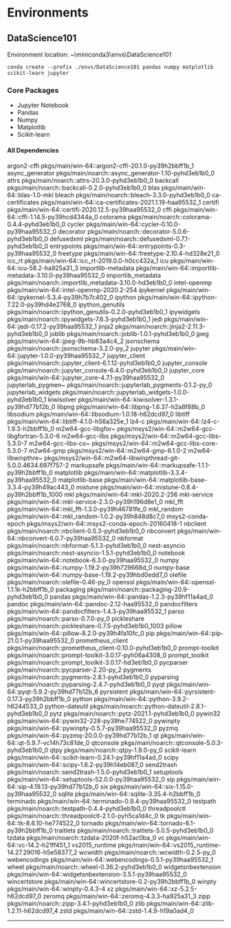 # Environments

## DataScience101

Environment location: ~\miniconda3\envs\DataScience101

`conda create --prefix ./envs/DataScience101 pandas numpy matplotlib scikit-learn jupyter`

### Core Packages
- Jupyter Notebook
- Pandas
- Numpy
- Matplotlib
- Scikit-learn

#### All Dependencies
argon2-cffi        pkgs/main/win-64::argon2-cffi-20.1.0-py39h2bbff1b_1
async_generator    pkgs/main/noarch::async_generator-1.10-pyhd3eb1b0_0
attrs              pkgs/main/noarch::attrs-20.3.0-pyhd3eb1b0_0
backcall           pkgs/main/noarch::backcall-0.2.0-pyhd3eb1b0_0
blas               pkgs/main/win-64::blas-1.0-mkl
bleach             pkgs/main/noarch::bleach-3.3.0-pyhd3eb1b0_0
ca-certificates    pkgs/main/win-64::ca-certificates-2021.1.19-haa95532_1
certifi            pkgs/main/win-64::certifi-2020.12.5-py39haa95532_0
cffi               pkgs/main/win-64::cffi-1.14.5-py39hcd4344a_0
colorama           pkgs/main/noarch::colorama-0.4.4-pyhd3eb1b0_0
cycler             pkgs/main/win-64::cycler-0.10.0-py39haa95532_0
decorator          pkgs/main/noarch::decorator-5.0.6-pyhd3eb1b0_0
defusedxml         pkgs/main/noarch::defusedxml-0.7.1-pyhd3eb1b0_0
entrypoints        pkgs/main/win-64::entrypoints-0.3-py39haa95532_0
freetype           pkgs/main/win-64::freetype-2.10.4-hd328e21_0
icc_rt             pkgs/main/win-64::icc_rt-2019.0.0-h0cc432a_1
icu                pkgs/main/win-64::icu-58.2-ha925a31_3
importlib-metadata pkgs/main/win-64::importlib-metadata-3.10.0-py39haa95532_0
importlib_metadata pkgs/main/noarch::importlib_metadata-3.10.0-hd3eb1b0_0
intel-openmp       pkgs/main/win-64::intel-openmp-2020.2-254
ipykernel          pkgs/main/win-64::ipykernel-5.3.4-py39h7b7c402_0
ipython            pkgs/main/win-64::ipython-7.22.0-py39hd4e2768_0
ipython_genutils   pkgs/main/noarch::ipython_genutils-0.2.0-pyhd3eb1b0_1
ipywidgets         pkgs/main/noarch::ipywidgets-7.6.3-pyhd3eb1b0_1
jedi               pkgs/main/win-64::jedi-0.17.2-py39haa95532_1
jinja2             pkgs/main/noarch::jinja2-2.11.3-pyhd3eb1b0_0
joblib             pkgs/main/noarch::joblib-1.0.1-pyhd3eb1b0_0
jpeg               pkgs/main/win-64::jpeg-9b-hb83a4c4_2
jsonschema         pkgs/main/noarch::jsonschema-3.2.0-py_2
jupyter            pkgs/main/win-64::jupyter-1.0.0-py39haa95532_7
jupyter_client     pkgs/main/noarch::jupyter_client-6.1.12-pyhd3eb1b0_0
jupyter_console    pkgs/main/noarch::jupyter_console-6.4.0-pyhd3eb1b0_0
jupyter_core       pkgs/main/win-64::jupyter_core-4.7.1-py39haa95532_0
jupyterlab_pygmen~ pkgs/main/noarch::jupyterlab_pygments-0.1.2-py_0
jupyterlab_widgets pkgs/main/noarch::jupyterlab_widgets-1.0.0-pyhd3eb1b0_1
kiwisolver         pkgs/main/win-64::kiwisolver-1.3.1-py39hd77b12b_0
libpng             pkgs/main/win-64::libpng-1.6.37-h2a8f88b_0
libsodium          pkgs/main/win-64::libsodium-1.0.18-h62dcd97_0
libtiff            pkgs/main/win-64::libtiff-4.1.0-h56a325e_1
lz4-c              pkgs/main/win-64::lz4-c-1.9.3-h2bbff1b_0
m2w64-gcc-libgfor~ pkgs/msys2/win-64::m2w64-gcc-libgfortran-5.3.0-6
m2w64-gcc-libs     pkgs/msys2/win-64::m2w64-gcc-libs-5.3.0-7
m2w64-gcc-libs-co~ pkgs/msys2/win-64::m2w64-gcc-libs-core-5.3.0-7
m2w64-gmp          pkgs/msys2/win-64::m2w64-gmp-6.1.0-2
m2w64-libwinpthre~ pkgs/msys2/win-64::m2w64-libwinpthread-git-5.0.0.4634.697f757-2
markupsafe         pkgs/main/win-64::markupsafe-1.1.1-py39h2bbff1b_0
matplotlib         pkgs/main/win-64::matplotlib-3.3.4-py39haa95532_0
matplotlib-base    pkgs/main/win-64::matplotlib-base-3.3.4-py39h49ac443_0
mistune            pkgs/main/win-64::mistune-0.8.4-py39h2bbff1b_1000
mkl                pkgs/main/win-64::mkl-2020.2-256
mkl-service        pkgs/main/win-64::mkl-service-2.3.0-py39h196d8e1_0
mkl_fft            pkgs/main/win-64::mkl_fft-1.3.0-py39h46781fe_0
mkl_random         pkgs/main/win-64::mkl_random-1.0.2-py39h848d8c7_0
msys2-conda-epoch  pkgs/msys2/win-64::msys2-conda-epoch-20160418-1
nbclient           pkgs/main/noarch::nbclient-0.5.3-pyhd3eb1b0_0
nbconvert          pkgs/main/win-64::nbconvert-6.0.7-py39haa95532_0
nbformat           pkgs/main/noarch::nbformat-5.1.3-pyhd3eb1b0_0
nest-asyncio       pkgs/main/noarch::nest-asyncio-1.5.1-pyhd3eb1b0_0
notebook           pkgs/main/win-64::notebook-6.3.0-py39haa95532_0
numpy              pkgs/main/win-64::numpy-1.19.2-py39h729668d_0
numpy-base         pkgs/main/win-64::numpy-base-1.19.2-py39hbd0edd7_0
olefile            pkgs/main/noarch::olefile-0.46-py_0
openssl            pkgs/main/win-64::openssl-1.1.1k-h2bbff1b_0
packaging          pkgs/main/noarch::packaging-20.9-pyhd3eb1b0_0
pandas             pkgs/main/win-64::pandas-1.2.3-py39hf11a4ad_0
pandoc             pkgs/main/win-64::pandoc-2.12-haa95532_0
pandocfilters      pkgs/main/win-64::pandocfilters-1.4.3-py39haa95532_1
parso              pkgs/main/noarch::parso-0.7.0-py_0
pickleshare        pkgs/main/noarch::pickleshare-0.7.5-pyhd3eb1b0_1003
pillow             pkgs/main/win-64::pillow-8.2.0-py39h4fa10fc_0
pip                pkgs/main/win-64::pip-21.0.1-py39haa95532_0
prometheus_client  pkgs/main/noarch::prometheus_client-0.10.0-pyhd3eb1b0_0
prompt-toolkit     pkgs/main/noarch::prompt-toolkit-3.0.17-pyh06a4308_0
prompt_toolkit     pkgs/main/noarch::prompt_toolkit-3.0.17-hd3eb1b0_0
pycparser          pkgs/main/noarch::pycparser-2.20-py_2
pygments           pkgs/main/noarch::pygments-2.8.1-pyhd3eb1b0_0
pyparsing          pkgs/main/noarch::pyparsing-2.4.7-pyhd3eb1b0_0
pyqt               pkgs/main/win-64::pyqt-5.9.2-py39hd77b12b_6
pyrsistent         pkgs/main/win-64::pyrsistent-0.17.3-py39h2bbff1b_0
python             pkgs/main/win-64::python-3.9.2-h6244533_0
python-dateutil    pkgs/main/noarch::python-dateutil-2.8.1-pyhd3eb1b0_0
pytz               pkgs/main/noarch::pytz-2021.1-pyhd3eb1b0_0
pywin32            pkgs/main/win-64::pywin32-228-py39he774522_0
pywinpty           pkgs/main/win-64::pywinpty-0.5.7-py39haa95532_0
pyzmq              pkgs/main/win-64::pyzmq-20.0.0-py39hd77b12b_1
qt                 pkgs/main/win-64::qt-5.9.7-vc14h73c81de_0
qtconsole          pkgs/main/noarch::qtconsole-5.0.3-pyhd3eb1b0_0
qtpy               pkgs/main/noarch::qtpy-1.9.0-py_0
scikit-learn       pkgs/main/win-64::scikit-learn-0.24.1-py39hf11a4ad_0
scipy              pkgs/main/win-64::scipy-1.6.2-py39h14eb087_0
send2trash         pkgs/main/noarch::send2trash-1.5.0-pyhd3eb1b0_1
setuptools         pkgs/main/win-64::setuptools-52.0.0-py39haa95532_0
sip                pkgs/main/win-64::sip-4.19.13-py39hd77b12b_0
six                pkgs/main/win-64::six-1.15.0-py39haa95532_0
sqlite             pkgs/main/win-64::sqlite-3.35.4-h2bbff1b_0
terminado          pkgs/main/win-64::terminado-0.9.4-py39haa95532_0
testpath           pkgs/main/noarch::testpath-0.4.4-pyhd3eb1b0_0
threadpoolctl      pkgs/main/noarch::threadpoolctl-2.1.0-pyh5ca1d4c_0
tk                 pkgs/main/win-64::tk-8.6.10-he774522_0
tornado            pkgs/main/win-64::tornado-6.1-py39h2bbff1b_0
traitlets          pkgs/main/noarch::traitlets-5.0.5-pyhd3eb1b0_0
tzdata             pkgs/main/noarch::tzdata-2020f-h52ac0ba_0
vc                 pkgs/main/win-64::vc-14.2-h21ff451_1
vs2015_runtime     pkgs/main/win-64::vs2015_runtime-14.27.29016-h5e58377_2
wcwidth            pkgs/main/noarch::wcwidth-0.2.5-py_0
webencodings       pkgs/main/win-64::webencodings-0.5.1-py39haa95532_1
wheel              pkgs/main/noarch::wheel-0.36.2-pyhd3eb1b0_0
widgetsnbextension pkgs/main/win-64::widgetsnbextension-3.5.1-py39haa95532_0
wincertstore       pkgs/main/win-64::wincertstore-0.2-py39h2bbff1b_0
winpty             pkgs/main/win-64::winpty-0.4.3-4
xz                 pkgs/main/win-64::xz-5.2.5-h62dcd97_0
zeromq             pkgs/main/win-64::zeromq-4.3.3-ha925a31_3
zipp               pkgs/main/noarch::zipp-3.4.1-pyhd3eb1b0_0
zlib               pkgs/main/win-64::zlib-1.2.11-h62dcd97_4
zstd               pkgs/main/win-64::zstd-1.4.9-h19a0ad4_0
_____